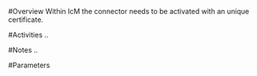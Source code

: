 #Overview
Within IcM the connector needs to be activated with an unique certificate.

#Activities
..

#Notes
..

#Parameters
